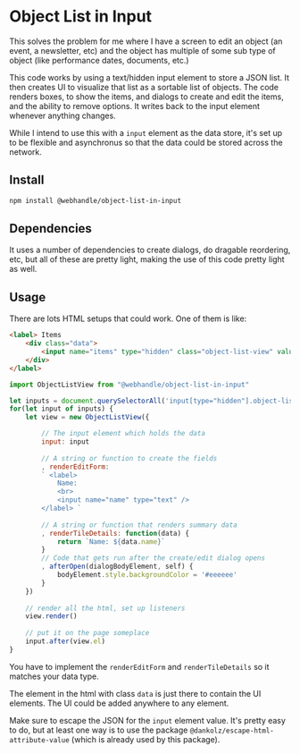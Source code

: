 # Object List in Input

This solves the problem for me where I have a screen to edit an object (an event, a newsletter, etc)
and the object has multiple of some sub type of object (like performance dates, documents, etc.)

This code works by using a text/hidden input element to store a JSON list. It then creates UI to
visualize that list as a sortable list of objects. The code renders boxes, to show the items, and
dialogs to create and edit the items, and the ability to remove options. It writes back to the 
input element whenever anything changes.

While I intend to use this with a `input` element as the data store, it's set up to be flexible
and asynchronus so that the data could be stored across the network.


## Install

```bash
npm install @webhandle/object-list-in-input
```


## Dependencies

It uses a number of dependencies to create dialogs, do dragable reordering, etc, but all of these
are pretty light, making the use of this code pretty light as well.

## Usage

There are lots HTML setups that could work. One of them is like:

```html
<label> Items
	<div class="data">
		<input name="items" type="hidden" class="object-list-view" value="[{&quot;name&quot;: &quot;one&quot;},{&quot;name&quot;: &quot;Angie&quot;},{&quot;name&quot;: &quot;two&quot;}]" />
	</div>
</label>
```

```js
import ObjectListView from "@webhandle/object-list-in-input"

let inputs = document.querySelectorAll('input[type="hidden"].object-list-view')
for(let input of inputs) {
	let view = new ObjectListView({

		// The input element which holds the data
		input: input
		
		// A string or function to create the fields
		, renderEditForm: 
		` <label>
			Name:
			<br>
			<input name="name" type="text" />
		</label> `
		
		// A string or function that renders summary data
		, renderTileDetails: function(data) {
			return `Name: ${data.name}`
		}
		// Code that gets run after the create/edit dialog opens
		, afterOpen(dialogBodyElement, self) {
			bodyElement.style.backgroundColor = '#eeeeee'
		}
	})
	
	// render all the html, set up listeners
	view.render()
	
	// put it on the page someplace
	input.after(view.el)
}
```

You have to implement the `renderEditForm` and `renderTileDetails` so it matches your data type.

The element in the html with class `data` is just there to contain the UI elements. The UI could be added anywhere to any element.

Make sure to escape the JSON for the `input` element value. It's pretty easy to do, but at least one way is to use the
package `@dankolz/escape-html-attribute-value` (which is already used by this package).

